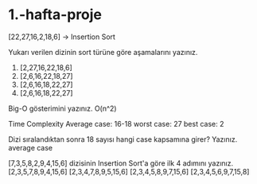 # 1.-hafta-proje 
[22,27,16,2,18,6] -> Insertion Sort

Yukarı verilen dizinin sort türüne göre aşamalarını yazınız.
1. [2,27,16,22,18,6]
2. [2,6,16,22,18,27]
3. [2,6,16,18,22,27]
4. [2,6,16,18,22,27]

Big-O gösterimini yazınız.
O(n^2)

Time Complexity
Average case: 16-18
worst case: 27
best case: 2

Dizi sıralandıktan sonra 18 sayısı hangi case kapsamına girer? Yazınız.
average case

[7,3,5,8,2,9,4,15,6] dizisinin Insertion Sort'a göre ilk 4 adımını yazınız.
[2,3,5,7,8,9,4,15,6]
[2,3,4,7,8,9,5,15,6]
[2,3,4,5,8,9,7,15,6]
[2,3,4,5,6,9,7,15,8]
